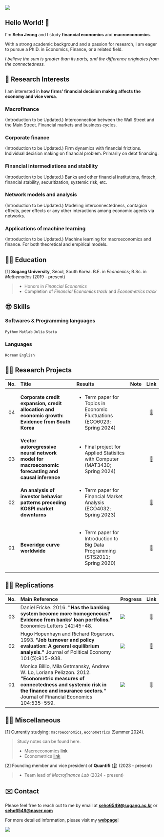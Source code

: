 <img src="https://capsule-render.vercel.app/api?type=waving&color=gradient&customColorList=27&height=100&section=header" />

## Hello World! 👋
I'm **Seho Jeong** and I study **financial economics** and **macroeconomics**.

With a strong academic background and a passion for research, I am eager to pursue a Ph.D. in Economics, Finance, or a related field.

*I believe the sum is greater than its parts, and the difference originates from the connectedness.*


## 🤩 Research Interests
I am interested in **how firms' financial decision making affects the economy and vice versa**. 
### Macrofinance
(Introduction to be Updated.)
Interconnection between the Wall Street and the Main Street. Financial markets and business cycles. 
### Corporate finance
(Introduction to be Updated.)
Firm dynamics with financial frictions.
Individual decision making on financial problem. Primarily on debt financing.
### Financial intermediations and stability
(Introduction to be Updated.) 
Banks and other financial institutions, fintech, financial stability, securitization, systemic risk, etc.
### Network models and analysis
(Introduction to be Updated.) 
Modeling interconnectedness, contagion effects, peer effects or any other interactions among economic agents via networks.
### Applications of machine learning
(Introduction to be Updated.) 
Machine learning for macroeconomics and finance. For both theoretical and empirical models.


## 👨‍🎓 Education
\[1\] **Sogang University**, Seoul, South Korea. B.E. in *Economics*; B.Sc. in *Mathematics* (2019 - present)
> - Honors in *Financial Economics* <br>
> - Completion of *Financial Economics track* and *Econometrics track*


## 😎 Skills
### Softwares & Programming languages
`Python`  `Matlab` `Julia` `Stata`

### Languages
`Korean` `English`


## 🧑‍💻 Research Projects

|No.   |Title                                                                         |Results                                                              |Note|Link|
|:-----:|:-----------------------------------------------------------------------------|:--------------------------------------------------------------------|:-----|:------:|
|04|**Corporate credit expansion, credit allocation and economic growth: Evidence from South Korea**|<ul> <li> Term paper for Topics in Economic Fluctuations (ECO6023; Spring 2024) </ul> | |[🔗](https://github.com/zogvc/credit-allocation-and-business-cycle)|
|03|**Vector autoregressive neural network model for macroeconomic forecasting and causal inference**|<ul> <li>Final project for Applied Statisitcs with Computer (MAT3430; Spring 2024) </ul>  | |[🔗](https://github.com/zogvc/deep-learning-for-macroeconomics)|
|02|**An analysis of investor behavior patterns preceding KOSPI market downturns**|<ul> <li>Term paper for Financial Market Analysis (ECO4032; Spring 2023)</ul>                   | |[🔗](https://github.com/zogvc/kospi-fear-and-greed-index)|
|01|**Beveridge curve worldwide**                                                 |<ul> <li>Term paper for Introduction to Big Data Programming (STS2011; Spring 2020)</ul>        | |[🔗](https://github.com/zogvc/beveridge-curve-worldwide)|


## 🧑‍🏫 Replications
|No.   |Main Reference                                                                |Progress    |Link   |
|:----:|:-----------------------------------------------------------------------------|:-------------|:-----:|
|03|Daniel Fricke. 2016. **"Has the banking system become more homogeneous? Evidence from banks’ loan portfolios."** Economics Letters 142:45-48.|![](https://geps.dev/progress/80)|[🔗](https://github.com/zogvc/fricke-2016-homogeneous-banking-system)|
|02|Hugo Hopenhayn and Richard Rogerson. 1993. **"Job turnover and policy evaluation: A general equilibrium analysis."** Journal of Political Economy 101(5):915-938.|![](https://geps.dev/progress/0)|[🔗](https://github.com/zogvc/hopenhayn-rogerson-1993-job-turnover-and-policy-evaluation)|
|01|Monica Billio, Mila Getmansky, Andrew W. Lo, Loriana Pelizzon. 2012. **"Econometric measures of connectedness and systemic risk in the finance and insurance sectors."** Journal of Financial Economics 104:535-559.|![](https://geps.dev/progress/20)|[🔗](https://github.com/zogvc/billio-etal-2012-econometric-measures-of-connectedness)|



## 😶‍🌫️ Miscellaneous
[1] Currently studying: `macroeconomics`, `econometrics` (Summer 2024).
> Study notes can be found here.
> - Macroeconomics [link](https://github.com/macroeconomics)
> - Econometrics [link](https://github.com/econometrics)

[2] Founding member and vice president of **Quantifi** ([🔗](https://github.com/QuantifiSogang)) (2023 - present)
> - Team lead of *Macrofinance Lab* (2024 - present)


## ✉️ Contact
Please feel free to reach out to me by email at **seho6549@sogang.ac.kr** or **seho6549@naver.com**

For more detailed information, please visit my [**webpage**](https://zogvc.github.io/)!

<img src="https://capsule-render.vercel.app/api?type=waving&color=gradient&customColorList=27&height=100&section=footer" />
